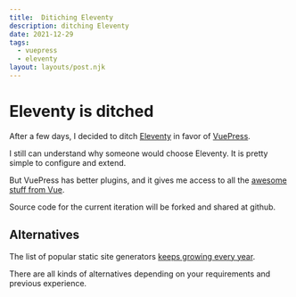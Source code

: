 ```yaml
---
title:  Ditiching Eleventy
description: ditching Eleventy
date: 2021-12-29
tags:
  - vuepress
  - eleventy
layout: layouts/post.njk
---
```


# Eleventy is ditched

After a few days, I decided to ditch [Eleventy](https://www.11ty.dev/) in favor of [VuePress](https://vuepress.vuejs.org/).

I still can understand why someone would choose Eleventy.  It is pretty simple to configure and extend.

But VuePress has better plugins, and it gives me access to all the [awesome stuff from Vue](https://github.com/vuejs/awesome-vue).

Source code for the current iteration will be forked and shared at github.

## Alternatives

The list of popular static site generators [keeps growing every year](https://snipcart.com/blog/choose-best-static-site-generator).

There are all kinds of alternatives depending on your requirements and previous experience.


